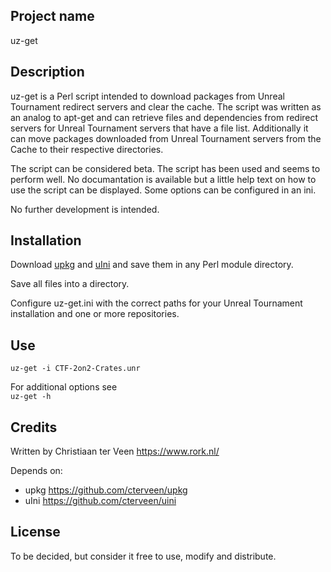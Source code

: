 ## Project name

uz-get

## Description

uz-get is a Perl script intended to download packages from Unreal Tournament redirect servers and clear the cache. The script was written as an analog to apt-get and can retrieve files and dependencies from redirect servers for Unreal Tournament servers that have a file list. Additionally it can move packages downloaded from Unreal Tournament servers from the Cache to their respective directories.

The script can be considered beta. The script has been used and seems to perform well. No documantation is available but a little help text on how to use the script can be displayed. Some options can be configured in an ini.

No further development is intended.

## Installation

Download [upkg](https://github.com/cterveen/upkg) and [uIni](https://github.com/cterveen/uini) and save them in any Perl module directory.

Save all files into a directory.

Configure uz-get.ini with the correct paths for your Unreal Tournament installation and one or more repositories.

## Use

`uz-get -i CTF-2on2-Crates.unr` 

For additional options see  
`uz-get -h`

## Credits

Written by Christiaan ter Veen <https://www.rork.nl/>

Depends on:

- upkg https://github.com/cterveen/upkg
- uIni https://github.com/cterveen/uini

## License

To be decided, but consider it free to use, modify and distribute.
